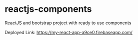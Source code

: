 # reactjs-components
ReactJS and bootstrap project with ready to use components

Deployed Link:
https://my-react-app-a9ce0.firebaseapp.com/